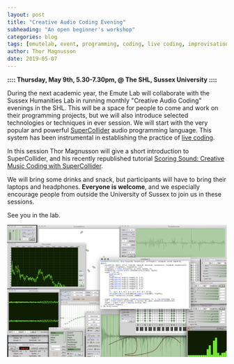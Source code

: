 ```yaml
---
layout: post
title: "Creative Audio Coding Evening"
subheading: "An open beginner's workshop"
categories: blog
tags: [emutelab, event, programming, coding, live coding, improvisation, audiovisual]
author: Thor Magnusson
date: 2019-05-07
---
```



**:::: Thursday, May 9th, 5.30-7.30pm, @ The SHL, Sussex University ::::**

During the next academic year, the Emute Lab will collaborate with the Sussex Humanities Lab in running monthly "Creative Audio Coding" evenings in the SHL. This will be a space for people to come and work on their programming projects, but we will also introduce selected technologies or techniques in ever session. We will start with the very popular and powerful <a href="https://supercollider.github.io">SuperCollider</a> audio programming language. This system has been instrumental in establishing the practice of <a href="http://www.toplap.org">live coding</a>. 

In this session Thor Magnusson will give a short introduction to SuperCollider, and his recently republished tutorial <a href="https://leanpub.com/ScoringSound">Scoring Sound: Creative Music Coding with SuperCollider</a>.

We will bring some drinks and snack, but participants will have to bring their laptops and headphones. **Everyone is welcome**, and we especially encourage people from outside the University of Sussex to join us in these sessions.

See you in the lab.

![SuperCollider](/img/supercollider.png)
